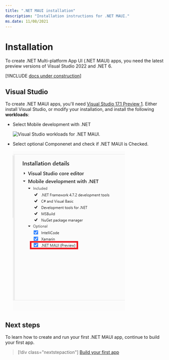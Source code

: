 ```yaml
---
title: ".NET MAUI installation"
description: "Installation instructions for .NET MAUI."
ms.date: 11/08/2021
---
```


# Installation

To create .NET Multi-platform App UI (.NET MAUI) apps, you need the latest preview versions of Visual Studio 2022 and .NET 6.

[!INCLUDE [docs under construction](~/includes/preview-note.md)]

## Visual Studio

To create .NET MAUI apps, you'll need [Visual Studio 17.1 Preview 1](https://visualstudio.microsoft.com/vs/preview/). Either install Visual Studio, or modify your installation, and install the following **workloads**:

- Select Mobile development with .NET

  ![Visual Studio workloads for .NET MAUI.](media/installation/vs-workloads.png?raw=true)

- Select optional Componenet and check if .NET MAUI is Checked.

  ![Visual Studio workloads- Optional Components for .NET MAUI.](media/installation/vs-installation-details.png?raw=true)


## Next steps

To learn how to create and run your first .NET MAUI app, continue to build your first app.

> [!div class="nextstepaction"]
> [Build your first app](first-app.md)
